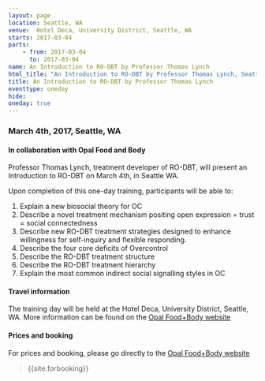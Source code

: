 ```yaml
---
layout: page
location: Seattle, WA
venue:  Hotel Deca, University District, Seattle, WA
starts: 2017-03-04
parts:
    - from: 2017-03-04
      to: 2017-03-04
name: An Introduction to RO-DBT by Professor Thomas Lynch
html_title: "An Introduction to RO-DBT by Professor Thomas Lynch, Seattle, WA"
title: An Introduction to RO-DBT by Professor Thomas Lynch
eventtype: oneday
hide: 
oneday: true
---
```


### March 4th, 2017, Seattle, WA

#### In collaboration with Opal Food and Body
Professor Thomas Lynch, treatment developer of RO-DBT, will present an Introduction to RO-DBT on March 4th, in Seattle WA. 

Upon completion of this one-day training, participants will be able to: 
1.	Explain a new biosocial theory for OC 
2.	Describe a novel treatment mechanism positing open expression = trust = social connectedness 
3.	Describe new RO-DBT treatment strategies designed to enhance willingness for self-inquiry and flexible responding.
4.	Describe the four core deficits of Overcontrol
5.	Describe the RO-DBT treatment structure
6.	Describe the RO-DBT treatment hierarchy
7.	Explain the most common indirect social signalling styles in OC


#### Travel information
The training day will be held at the Hotel Deca, University District, Seattle, WA. More information can be found on the [Opal Food+Body website](http://www.opalfoodandbody.com/?p=26246&post_type=tribe_events&preview=1&_ppp=604ffaa09d)

#### Prices and booking
For prices and booking, please go directly to the [Opal Food+Body website](http://www.opalfoodandbody.com/?p=26246&post_type=tribe_events&preview=1&_ppp=604ffaa09d)


> {{site.forbooking}}
